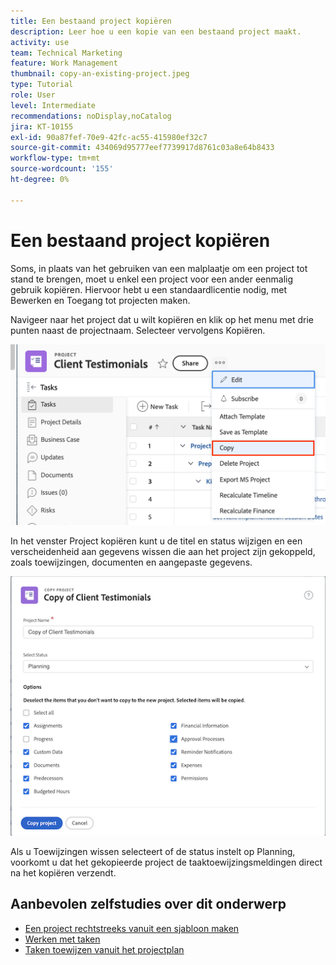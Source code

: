 ```yaml
---
title: Een bestaand project kopiëren
description: Leer hoe u een kopie van een bestaand project maakt.
activity: use
team: Technical Marketing
feature: Work Management
thumbnail: copy-an-existing-project.jpeg
type: Tutorial
role: User
level: Intermediate
recommendations: noDisplay,noCatalog
jira: KT-10155
exl-id: 90a87fef-70e9-42fc-ac55-415980ef32c7
source-git-commit: 434069d95777eef7739917d8761c03a8e64b8433
workflow-type: tm+mt
source-wordcount: '155'
ht-degree: 0%

---
```


# Een bestaand project kopiëren

Soms, in plaats van het gebruiken van een malplaatje om een project tot stand te brengen, moet u enkel een project voor een ander eenmalig gebruik kopiëren. Hiervoor hebt u een standaardlicentie nodig, met Bewerken en Toegang tot projecten maken.

Navigeer naar het project dat u wilt kopiëren en klik op het menu met drie punten naast de projectnaam. Selecteer vervolgens Kopiëren.

![ het menuoptie van het het project van het Exemplaar ](assets/copy-existing-01.png)

In het venster Project kopiëren kunt u de titel en status wijzigen en een verscheidenheid aan gegevens wissen die aan het project zijn gekoppeld, zoals toewijzingen, documenten en aangepaste gegevens.

![ het projectopties van het Exemplaar ](assets/copy-existing-02.png)

Als u Toewijzingen wissen selecteert of de status instelt op Planning, voorkomt u dat het gekopieerde project de taaktoewijzingsmeldingen direct na het kopiëren verzendt.

## Aanbevolen zelfstudies over dit onderwerp

* [Een project rechtstreeks vanuit een sjabloon maken](/help/manage-work/create-and-manage-project-templates/create-a-project-directly-from-a-template.md)
* [Werken met taken](/help/manage-work/tasks/work-with-tasks.md)
* [Taken toewijzen vanuit het projectplan](/help/manage-work/tasks/assign-tasks-from-the-project-plan.md)

